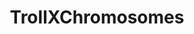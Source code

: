 ---
title: TrollXChromosomes
crosslinks:
- AskReddit
- TrollXFunny
- childfree
- funny
- '2013'
- TwoXChromosomes
- Drama
- legaladvice
- politics
- pics
- MensRights
- IAmA
- aww
- AskMen
- AskWomen
- todayilearned
- AskHistorians
- videos
- pocketsforsnacks
---